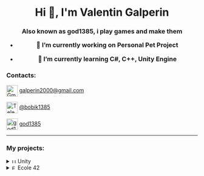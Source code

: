 <h1 align="center">Hi 👋, I'm Valentin Galperin</h1>
<h3 align="center">Also known as god1385, i play games and make them

- 🔭 I’m currently working on **Personal Pet Project**

- 🌱 I’m currently learning **C#, C++, Unity Engine**

<h3 align="left">Contacts:</h3>
<p align="left">
<a href="https://galperin2000@gmail.com" target="blank"><img align="center" src="https://upload.wikimedia.org/wikipedia/commons/thumb/8/8c/Gmail_Icon_%282013-2020%29.svg/320px-Gmail_Icon_%282013-2020%29.svg.png" alt="Gmail" height="30" width="30" /></a> <a href="https://galperin2000@gmail.com" target="blank"> galperin2000@gmail.com</a>
</p>
<p align="left">
<a href="https://t.me/bobik1385" target="blank"><img align="center" src="https://upload.wikimedia.org/wikipedia/commons/thumb/8/83/Telegram_2019_Logo.svg/240px-Telegram_2019_Logo.svg.png" alt="Telegram" height="30" width="30" /></a> <a href="https://t.me/bobik1385" target="blank">@bobik1385</a>
</p>
<p align="left">
<a href="https://discordapp.com/users/240520940981583874" target="blank"><img align="center" src="https://w7.pngwing.com/pngs/669/539/png-transparent-logo-guessing-game-application-screenshot-discord-social-media-computer-icons-discord-icon-miscellaneous-blue-computer-wallpaper-thumbnail.png" alt="god1385" height="30" width="30" /></a> <a href="https://discordapp.com/users/240520940981583874" target="blank">god1385</a>
</p>

---
<h3 align="left">My projects:</h3>



<details>
<summary><a href="#"><img src="https://w7.pngwing.com/pngs/158/553/png-transparent-unity-technologies-video-games-3d-computer-graphics-software-developer-3ds-max-logo-thumbnail.png" alt="Unity" width="11" height="11" /></a> Unity</summary>

Unity become my first step in the game development. Inside sections projects sorted from latest to oldest.

+ <details>
    <summary><a href="#"><img src="https://w7.pngwing.com/pngs/158/553/png-transparent-unity-technologies-video-games-3d-computer-graphics-software-developer-3ds-max-logo-thumbnail.png" alt="Unity" width="11" height="11" /></a> Ghost's Wokshop</summary>

    Ghost's Wokshop is a short interactive story about family, art and passing.

    <img src="https://img.itch.zone/aW1nLzEyNDc5NTAzLnBuZw==/original/mJ8Nsh.png" alt="Ghost's Wokshop" width="500" height="300">
    
    <a href="https://github.com/JohnnyZaev/JamGDTV2023">GitHub Repository</a>
    
    <a href="https://johnnyzaev.itch.io/ghostworkshop" target="blank">WebGL Build</a>
    
   </details>

+ <details>
    <summary><a href="#"><img src="https://w7.pngwing.com/pngs/158/553/png-transparent-unity-technologies-video-games-3d-computer-graphics-software-developer-3ds-max-logo-thumbnail.png" alt="Unity" width="11" height="11" /></a> Robot Walks</summary>

    Mobile shooter game prototype, work in progress

    <img src="https://img.youtube.com/vi/AVE7itGTmLs/0.jpg" alt="Roll Ball" width="500" height="300">
    
    <a href="https://github.com/Ferundal/Robot_Walks">GitHub Repository</a>
    
    <a href="https://www.youtube.com/watch?v=AVE7itGTmLs" target="blank">Gameplay Video</a>
   </details>
</details>

<details>
    <summary><a href="#"><img src="https://upload.wikimedia.org/wikipedia/commons/thumb/8/8d/42_Logo.svg/240px-42_Logo.svg.png" alt="Ecole 42" width="11" height="11"></a> Ecole 42</summary>
    

Following projects was made during my education in russian campus of <a href="https://en.wikipedia.org/wiki/42_(school)" target="blank">Ecole 42</a> programming school. From latest to oldest.

+ <details>
    <summary><a href="https://github.com/god1385/so_long" target="blank">So_Long</a></summary>

    Small game in 2D, written in C. Aim of the game is to collect coins on the map, which is parsed every turn and. Small sprites animation and AI included.
   </details>
+ <details>
    <summary><a href="https://github.com/god1385/Philosophers" target="blank">Philosophers</a></summary>

        The Dining Philosopher Problem meet me with multitreading and multiprocessing. Mutexs, semaphores and etic.
   </details>
+ <details>
    <summary><a href="https://github.com/god1385/push_swap" target="blank">Push_swap</a></summary>

    Sorting of two stacks of integers using radix sorting method
   </details>
+ <details>
    <summary><a href="https://github.com/god1385/CPP-Modules" target="blank">CPP-Modules</a></summary>

    Collection of tasks, aimed at learing C++ language and getting to know the basics and advanced issues related to the C++.
    
    Code follow <a href="https://github.com/42School/norminette/blob/master/pdf/en.norm.pdf" target="blank">specific Ecole 42 code style</a>.
   </details>
+ <details>
    <summary><a href="https://github.com/god1385/minitalk" target="blank">Minitalk</a></summary>

    Small project aimed at introduction to UNIX skills and creating small data exchange program
   </details>
</details>
